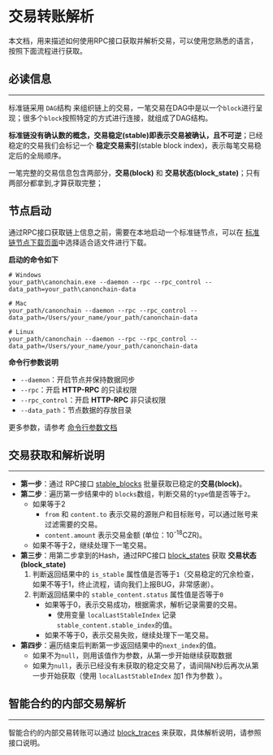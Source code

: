 # 交易转账解析

本文档，用来描述如何使用RPC接口获取并解析交易，可以使用您熟悉的语言，按照下面流程进行获取。

## 必读信息
--- 

标准链采用 `DAG`结构 来组织链上的交易，一笔交易在DAG中是以一个`block`进行呈现；很多个`block`按照特定的方式进行连接，就组成了DAG结构。

**标准链没有确认数的概念，交易稳定(stable)即表示交易被确认，且不可逆**；已经稳定的交易我们会标记一个 **稳定交易索引**(stable block index)，表示每笔交易稳定后的全局顺序。

一笔完整的交易信息包含两部分，**交易(block)** 和 **交易状态(block_state)**；只有两部分都拿到,才算获取完整；

## 节点启动

通过RPC接口获取链上信息之前，需要在本地启动一个标准链节点，可以在 [标准链节点下载页面](http://dev.canonchain.com/download.html)中选择适合适文件进行下载。

**启动的命令如下**

```
# Windows
your_path\canonchain.exe --daemon --rpc --rpc_control --data_path=your_path\canonchain-data

# Mac
your_path/canonchain --daemon --rpc --rpc_control --data_path=/Users/your_name/your_path/canonchain-data

# Linux
your_path/canonchain --daemon --rpc --rpc_control --data_path=/Users/your_name/your_path/canonchain-data
```

**命令行参数说明**

- `--daemon`：开启节点并保持数据同步 
- `--rpc`：开启 **HTTP-RPC** 的只读权限
- `--rpc_control`：开启 **HTTP-RPC** 非只读权限
- `--data_path`：节点数据的存放目录

更多参数，请参考 [命令行参数文档](https://canonchain.readthedocs.io/zh/latest/source/Canonchain-%E5%91%BD%E4%BB%A4%E8%A1%8C%E5%8F%82%E6%95%B0.html)

## 交易获取和解析说明
---

- **第一步**：通过 RPC接口 [stable_blocks](https://canonchain.readthedocs.io/zh/latest/source/JSON-RPC-%E6%8E%A5%E5%8F%A3.html#stable-blocks) 批量获取已稳定的**交易(block)**。
- **第二步**：遍历第一步结果中的 `blocks`数组，判断交易的`type`值是否等于`2`。
    - 如果等于2
        - `from` 和 `content.to` 表示交易的源账户和目标账号，可以通过账号来过滤需要的交易。
        - `content.amount` 表示交易金额 (单位：10<sup>-18</sup>CZR)。
    - 如果不等于2，继续处理下一笔交易。
- **第三步**：用第二步拿到的Hash，通过RPC接口 [block_states](https://canonchain.readthedocs.io/zh/latest/source/JSON-RPC-%E6%8E%A5%E5%8F%A3.html#block-states) 获取 **交易状态(block_state)**
    1. 判断返回结果中的 `is_stable` 属性值是否等于`1`（交易稳定的冗余检查，如果不等于1，终止流程，请向我们上报BUG，非常感谢）。
    2. 判断返回结果中的 `stable_content.status` 属性值是否等于`0`
        - 如果等于0，表示交易成功，根据需求，解析记录需要的交易。
            - 使用变量 `localLastStableIndex` 记录 `stable_content.stable_index`的值。
        - 如果不等于0，表示交易失败，继续处理下一笔交易。
- **第四步**：遍历结束后判断第一步返回结果中的`next_index`的值。
    - 如果不为`null`，则用该值作为参数，从第一步开始继续获取数据
    - 如果为`null`，表示已经没有未获取的稳定交易了，请间隔N秒后再次从第一步开始获取（使用 `localLastStableIndex` 加1 作为参数 ）。

## 智能合约的内部交易解析
---

智能合约的内部交易转账可以通过 [block_traces](https://canonchain.readthedocs.io/zh/latest/source/JSON-RPC-%E6%8E%A5%E5%8F%A3.html#block-traces) 来获取，具体解析说明，请参照接口说明。